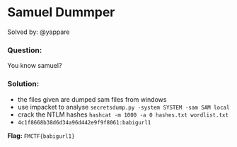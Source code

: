 # Samuel Dummper
Solved by: @yappare

### Question:
You know samuel?

### Solution:
- the files given are dumped sam files from windows
- use impacket to analyse `secretsdump.py -system SYSTEM -sam SAM local`
- crack the NTLM hashes `hashcat -m 1000 -a 0 hashes.txt wordlist.txt`
- `4c1f8668b38d6d34a96d442e9f9f8061:babigurl1`

**Flag:** `FMCTF{babigurl1}`


